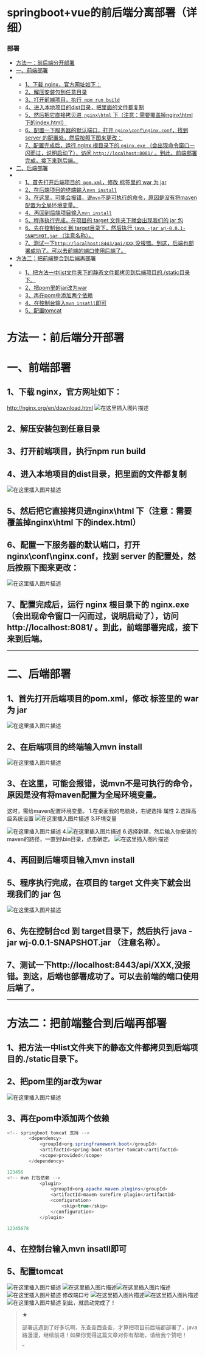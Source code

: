 ​                                            

# springboot+vue的前后端分离部署（详细）

### 部署

- [方法一：前后端分开部署](#_2)
- [一、前端部署](#_3)
- - [1、下载 nginx，官方网址如下：](#1_nginx_4)
  - [2、解压安装包到任意目录](#2_7)
  - [3、打开前端项目，执行` npm run build`](#3_npm_run_build_8)
  - [4、进入本地项目的dist目录，把里面的文件都复制](#4dist_9)
  - [5、然后把它直接拷贝进` nginx\html` 下（注意：需要覆盖掉nginx\html 下的index.html）](#5_nginxhtml_nginxhtml_indexhtml_11)
  - [6、配置一下服务器的默认端口，打开 `nginx\conf\nginx.conf`，找到 server 的配置处，然后按照下图来更改：](#6_nginxconfnginxconf_server__12)
  - [7、配置完成后，运行 nginx 根目录下的 `nginx.exe` （会出现命令窗口一闪而过，说明启动了），访问 `http://localhost:8081/` 。到此，前端部署完成，接下来到后端。](#7_nginx__nginxexe__httplocalhost8081___15)
- [二、后端部署](#_18)
- - [1、首先打开后端项目的` pom.xml`，修改 标签里的 war 为 jar](#1_pomxml_packaging__war__jar_20)
  - [2、在后端项目的终端输入`mvn install`](#2mvn_install_22)
  - [3、在这里，可能会报错，说`mvn`不是可执行的命令，原因是没有将maven配置为全局环境变量。](#3mvnmaven_24)
  - [4、再回到后端项目输入`mvn install`](#4mvn_install_35)
  - [5、程序执行完成，在项目的 target 文件夹下就会出现我们的 jar 包](#5_target__jar__36)
  - [6、先在控制台cd 到 target目录下，然后执行 `java -jar wj-0.0.1-SNAPSHOT.jar` （注意名称）。](#6cd__target_java_jar_wj001SNAPSHOTjar__39)
  - [7、测试一下`http://localhost:8443/api/XXX`,没报错。到这，后端也部署成功了。可以去前端的端口使用后端了。](#7httplocalhost8443apiXXX_41)
- [方法二：把前端整合到后端再部署](#_43)
- - [1、把方法一中list文件夹下的静态文件都拷贝到后端项目的./static目录下。](#1liststatic_45)
  - [2、把pom里的jar改为war](#2pomjarwar_47)
  - [3、再在pom中添加两个依赖](#3pom_50)
  - [4、在控制台输入`mvn insatll`即可](#4mvn_insatll_72)
  - [5、配置tomcat](#5tomcat_73)



# **方法一：前后端分开部署**

# **一、前端部署**

## **1、下载 nginx，官方网址如下：**

http://nginx.org/en/download.html
 ![在这里插入图片描述](Imag/watermark,type_ZmFuZ3poZW5naGVpdGk,shadow_10,text_aHR0cHM6Ly9ibG9nLmNzZG4ubmV0L20wXzQ1MjM0NTEw,size_16,color_FFFFFF,t_70-20220310093046975.png)

## **2、解压安装包到任意目录**

## **3、打开前端项目，执行npm run build**

## **4、进入本地项目的dist目录，把里面的文件都复制**

![在这里插入图片描述](Imag/watermark,type_ZmFuZ3poZW5naGVpdGk,shadow_10,text_aHR0cHM6Ly9ibG9nLmNzZG4ubmV0L20wXzQ1MjM0NTEw,size_16,color_FFFFFF,t_70-20220310093047019.png)

## **5、然后把它直接拷贝进nginx\html 下（注意：需要覆盖掉nginx\html 下的index.html）**

## **6、配置一下服务器的默认端口，打开 nginx\conf\nginx.conf，找到 server 的配置处，然后按照下图来更改：**

![在这里插入图片描述](Imag/watermark,type_ZmFuZ3poZW5naGVpdGk,shadow_10,text_aHR0cHM6Ly9ibG9nLmNzZG4ubmV0L20wXzQ1MjM0NTEw,size_16,color_FFFFFF,t_70-20220310093047050.png)

## **7、配置完成后，运行 nginx 根目录下的 nginx.exe （会出现命令窗口一闪而过，说明启动了），访问 http://localhost:8081/ 。到此，前端部署完成，接下来到后端。**

------

# **二、后端部署**

## **1、首先打开后端项目的pom.xml，修改 标签里的 war 为 jar**

![在这里插入图片描述](Imag/watermark,type_ZmFuZ3poZW5naGVpdGk,shadow_10,text_aHR0cHM6Ly9ibG9nLmNzZG4ubmV0L20wXzQ1MjM0NTEw,size_16,color_FFFFFF,t_70-20220310093047048.png)

## **2、在后端项目的终端输入mvn install**

![在这里插入图片描述](Imag/20200520173110211.png)

## **3、在这里，可能会报错，说mvn不是可执行的命令，原因是没有将maven配置为全局环境变量。**

这时，需给maven配置环境变量。
 1.在桌面我的电脑处，右键选择 属性
 2.选择高级系统设置
 ![在这里插入图片描述](Imag/20200520173738745.png)
 3.环境变量

![在这里插入图片描述](Imag/watermark,type_ZmFuZ3poZW5naGVpdGk,shadow_10,text_aHR0cHM6Ly9ibG9nLmNzZG4ubmV0L20wXzQ1MjM0NTEw,size_16,color_FFFFFF,t_70-20220310093047062.png)
 4.![在这里插入图片描述](Imag/watermark,type_ZmFuZ3poZW5naGVpdGk,shadow_10,text_aHR0cHM6Ly9ibG9nLmNzZG4ubmV0L20wXzQ1MjM0NTEw,size_16,color_FFFFFF,t_70.png)
 6.选择新建，然后输入你安装的maven的路径，一直到\bin目录，点击确定。
 ![在这里插入图片描述](Imag/20200520174026391.png)

## **4、再回到后端项目输入mvn install**

## **5、程序执行完成，在项目的 target 文件夹下就会出现我们的 jar 包**

![在这里插入图片描述](Imag/watermark,type_ZmFuZ3poZW5naGVpdGk,shadow_10,text_aHR0cHM6Ly9ibG9nLmNzZG4ubmV0L20wXzQ1MjM0NTEw,size_16,color_FFFFFF,t_70-20220310093047027.png)

## **6、先在控制台cd 到 target目录下，然后执行 java -jar wj-0.0.1-SNAPSHOT.jar （注意名称）。**

## **7、测试一下http://localhost:8443/api/XXX,没报错。到这，后端也部署成功了。可以去前端的端口使用后端了。**

------

# **方法二：把前端整合到后端再部署**

## **1、把方法一中list文件夹下的静态文件都拷贝到后端项目的./static目录下。**

## **2、把pom里的jar改为war**

![在这里插入图片描述](Imag/20200523125732260.png)

## **3、再在pom中添加两个依赖**

```java
<!-- springboot tomcat 支持 -->
        <dependency>
            <groupId>org.springframework.boot</groupId>
            <artifactId>spring-boot-starter-tomcat</artifactId>
            <scope>provided</scope>
        </dependency>

123456
<!-- mvn 打包依赖 -->
            <plugin>
                <groupId>org.apache.maven.plugins</groupId>
                <artifactId>maven-surefire-plugin</artifactId>
                <configuration>
                    <skip>true</skip>
                </configuration>
            </plugin>

12345678
```

## **4、在控制台输入mvn insatll即可**

## **5、配置tomcat**

![在这里插入图片描述](Imag/20200523130056634.png)
 ![在这里插入图片描述](Imag/watermark,type_ZmFuZ3poZW5naGVpdGk,shadow_10,text_aHR0cHM6Ly9ibG9nLmNzZG4ubmV0L20wXzQ1MjM0NTEw,size_16,color_FFFFFF,t_70-20220310093047123.png)![在这里插入图片描述](Imag/watermark,type_ZmFuZ3poZW5naGVpdGk,shadow_10,text_aHR0cHM6Ly9ibG9nLmNzZG4ubmV0L20wXzQ1MjM0NTEw,size_16,color_FFFFFF,t_70-20220310093047088.png)![在这里插入图片描述](Imag/watermark,type_ZmFuZ3poZW5naGVpdGk,shadow_10,text_aHR0cHM6Ly9ibG9nLmNzZG4ubmV0L20wXzQ1MjM0NTEw,size_16,color_FFFFFF,t_70-20220310093047111.png)
 修改端口号
 ![在这里插入图片描述](Imag/watermark,type_ZmFuZ3poZW5naGVpdGk,shadow_10,text_aHR0cHM6Ly9ibG9nLmNzZG4ubmV0L20wXzQ1MjM0NTEw,size_16,color_FFFFFF,t_70-20220310093047123-6875847.png)![在这里插入图片描述](Imag/watermark,type_ZmFuZ3poZW5naGVpdGk,shadow_10,text_aHR0cHM6Ly9ibG9nLmNzZG4ubmV0L20wXzQ1MjM0NTEw,size_16,color_FFFFFF,t_70-20220310093047105.png)![在这里插入图片描述](Imag/20200523130623986.png)
 到此，就启动完成了！

> ★ 
>
> 部署这遇到了好多坑啊，东查查西查查，才算把项目前后端都部署了，java路漫漫，继续前进！如果你觉得这篇文章对你有帮助，请给我个赞吧！
>
> ”